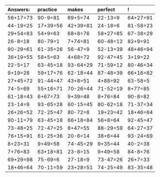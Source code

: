 | Answers: | practice | makes | perfect | ! |
| :--- | :--- | :--- | :--- | :--- |
| 56+17=73 | 90-9=81 | 69+5=74 | 22-13=9 | 64+27=91 | 
| 44-19=25 | 17+39=56 | 42+39=81 | 24-18=6 | 81-58=23 | 
| 29+54=83 | 54+9=63 | 68+8=76 | 58+27=85 | 67-38=29 | 
| 26-8=18 | 80-79=1 | 7+74=81 | 60-48=12 | 82+9=91 | 
| 90-29=61 | 61-35=26 | 56-47=9 | 52-13=39 | 48+46=94 | 
| 36+19=55 | 58+5=63 | 4+68=72 | 92-47=45 | 3+19=22 | 
| 22-5=17 | 63-45=18 | 93-64=29 | 71-59=12 | 80-46=34 | 
| 9+19=28 | 59+17=76 | 62-18=44 | 87-48=39 | 66+16=82 | 
| 27+45=72 | 91-44=47 | 43+8=51 | 4+88=92 | 63-58=5 | 
| 74-5=69 | 55+16=71 | 70-26=44 | 71-52=19 | 8+77=85 | 
| 61-18=43 | 6+67=73 | 9+39=48 | 8+76=84 | 90-8=82 | 
| 23-14=9 | 93-65=28 | 60-15=45 | 80-62=18 | 71-37=34 | 
| 26+26=52 | 72-25=47 | 80-72=8 | 19+23=42 | 18+46=64 | 
| 90-11=79 | 63-45=18 | 66+18=84 | 56+8=64 | 92-45=47 | 
| 73-48=25 | 72-47=25 | 8+47=55 | 88-29=59 | 64-27=37 | 
| 76+15=91 | 61-25=36 | 20-6=14 | 38+6=44 | 93-24=69 | 
| 8+23=31 | 9+49=58 | 74-45=29 | 9+35=44 | 40-2=38 | 
| 7+76=83 | 63+18=81 | 23-8=15 | 9+49=58 | 84-8=76 | 
| 69+29=98 | 75-69=6 | 27-18=9 | 73-47=26 | 26+7=33 | 
| 18+46=64 | 70-11=59 | 23+28=51 | 74-25=49 | 83-35=48 | 
